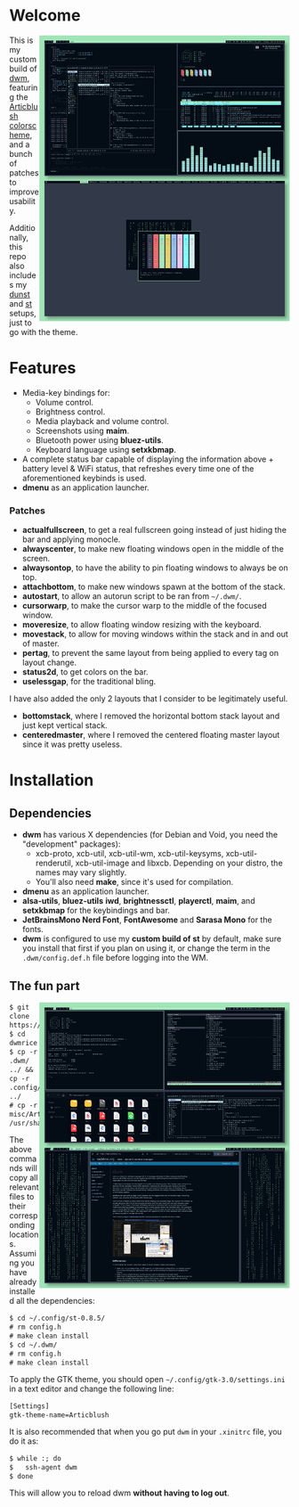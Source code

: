 # Welcome
<img src="./.gitignore/dwmarticblush.png" align="right" width="450px">

This is my custom build of [dwm](https://dwm.suckless.org/), featuring the [Articblush colorscheme](https://github.com/articblush), and a bunch of patches to improve usability.

Additionally, this repo also includes my [dunst](https://github.com/dunst-project/dunst) and [st](https://st.suckless.org/) setups, just to go with the theme.

# Features
- Media-key bindings for:
  - Volume control.
  - Brightness control.
  - Media playback and volume control.
  - Screenshots using **maim**.
  - Bluetooth power using **bluez-utils**.
  - Keyboard language using **setxkbmap**.
- A complete status bar capable of displaying the information above + battery level & WiFi status, that refreshes every time one of the aforementioned keybinds is used.
- **dmenu** as an application launcher.


### Patches
- **actualfullscreen**, to get a real fullscreen going instead of just hiding the bar and applying monocle.
- **alwayscenter**, to make new floating windows open in the middle of the screen.
- **alwaysontop**, to have the ability to pin floating windows to always be on top.
- **attachbottom**, to make new windows spawn at the bottom of the stack.
- **autostart**, to allow an autorun script to be ran from `~/.dwm/`.
- **cursorwarp**, to make the cursor warp to the middle of the focused window.
- **moveresize**, to allow floating window resizing with the keyboard.
- **movestack**, to allow for moving windows within the stack and in and out of master.
- **pertag**, to prevent the same layout from being applied to every tag on layout change.
- **status2d**, to get colors on the bar.
- **uselessgap**, for the traditional bling.

I have also added the only 2 layouts that I consider to be legitimately useful.
- **bottomstack**, where I removed the horizontal bottom stack layout and just kept vertical stack.
- **centeredmaster**, where I removed the centered floating master layout since it was pretty useless.

# Installation
## Dependencies
- **dwm** has various X dependencies (for Debian and Void, you need the "development" packages):
  - xcb-proto, xcb-util, xcb-util-wm, xcb-util-keysyms, xcb-util-renderutil, xcb-util-image and libxcb. Depending on your distro, the names may vary slightly. 
  - You'll also need **make**, since it's used for compilation.
- **dmenu** as an application launcher.
- **alsa-utils**, **bluez-utils** **iwd**, **brightnessctl**, **playerctl**, **maim**, and **setxkbmap** for the keybindings and bar.
- **JetBrainsMono Nerd Font**, **FontAwesome** and **Sarasa Mono** for the fonts.
- **dwm** is configured to use my **custom build of st** by default, make sure you install that first if you plan on using it, or change the term in the `.dwm/config.def.h` file before logging into the WM.
## The fun part
<img src="./.gitignore/secondarydisplay.png" align="right" width="450px">

```
$ git clone https://github.com/Gwynsav/dwmrice.git
$ cd dwmrice
$ cp -r .dwm/ ../ && cp -r .config/ ../
# cp -r misc/Articblush/ /usr/share/themes/
```
The above commands will copy all relevant files to their corresponding locations. 
Assuming you have already installed all the dependencies:
```
$ cd ~/.config/st-0.8.5/
# rm config.h
# make clean install
$ cd ~/.dwm/
# rm config.h
# make clean install
```
To apply the GTK theme, you should open `~/.config/gtk-3.0/settings.ini` in a text editor and change the following line:
```
[Settings]
gtk-theme-name=Articblush
```

It is also recommended that when you go put `dwm` in your `.xinitrc` file, you do it as:
```
$ while :; do
$   ssh-agent dwm
$ done
```
This will allow you to reload dwm **without having to log out**.

